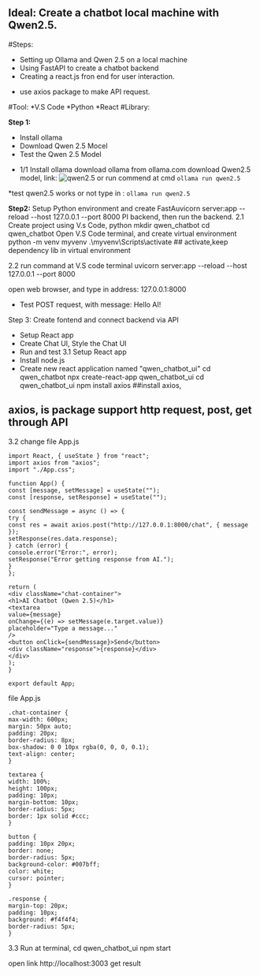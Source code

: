 ## Ideal: Create a chatbot local machine with Qwen2.5.

#Steps:

- Setting up Ollama and Qwen 2.5 on a local machine
- Using FastAPI to create a chatbot backend
- Creating a react.js fron end for user interaction.

* use axios package to make API request.

#Tool:
*V.S Code
*Python
\*React
#Library:

**Step 1:**

- Install ollama
- Download Qwen 2.5 Mocel
- Test the Qwen 2.5 Model

* 1/1 Install ollama
  download ollama from ollama.com
  download Qwen2.5 model,
  link: ![qwen2.5](https://ollama.com/library/qwen2.5)
  or run commend at cmd
  `ollama run qwen2.5`

\*test qwen2.5 works or not
type in :
`ollama run qwen2.5`

**Step2:** Setup Python environment and create FastAuvicorn server:app --reload --host 127.0.0.1 --port 8000 PI backend, then run the backend.
2.1 Create project using V.s Code, python
mkdir qwen_chatbot
cd qwen_chatbot
Open V.S Code terminal, and create virtual environment
python -m venv myvenv
.\myvenv\Scripts\activate ## activate,keep dependency lib in virtual environment

2.2 run command at V.S code terminal
uvicorn server:app --reload --host 127.0.0.1 --port 8000

open web browser, and type in address: 127.0.0.1:8000

- Test POST request, with message: Hello AI!

Step 3: Create fontend and connect backend via API

- Setup React app
- Create Chat UI, Style the Chat UI
- Run and test
  3.1 Setup React app
- Install node.js
- Create new react application named "qwen_chatbot_ui"
  cd qwen_chatbot
  npx create-react-app qwen_chatbot_ui
  cd qwen_chatbot_ui
  npm install axios ##install axios,

## axios, is package support http request, post, get through API

3.2 change file App.js

```
import React, { useState } from "react";
import axios from "axios";
import "./App.css";

function App() {
const [message, setMessage] = useState("");
const [response, setResponse] = useState("");

const sendMessage = async () => {
try {
const res = await axios.post("http://127.0.0.1:8000/chat", { message });
setResponse(res.data.response);
} catch (error) {
console.error("Error:", error);
setResponse("Error getting response from AI.");
}
};

return (
<div className="chat-container">
<h1>AI Chatbot (Qwen 2.5)</h1>
<textarea
value={message}
onChange={(e) => setMessage(e.target.value)}
placeholder="Type a message..."
/>
<button onClick={sendMessage}>Send</button>
<div className="response">{response}</div>
</div>
);
}

export default App;
```

file App.js

```
.chat-container {
max-width: 600px;
margin: 50px auto;
padding: 20px;
border-radius: 8px;
box-shadow: 0 0 10px rgba(0, 0, 0, 0.1);
text-align: center;
}

textarea {
width: 100%;
height: 100px;
padding: 10px;
margin-bottom: 10px;
border-radius: 5px;
border: 1px solid #ccc;
}

button {
padding: 10px 20px;
border: none;
border-radius: 5px;
background-color: #007bff;
color: white;
cursor: pointer;
}

.response {
margin-top: 20px;
padding: 10px;
background: #f4f4f4;
border-radius: 5px;
}
```

3.3 Run
at terminal,
cd qwen_chatbot_ui
npm start

open link http://localhost:3003
get result
